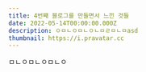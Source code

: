 ```yaml
---
title: 4번째 블로그를 만들면서 느낀 것들
date: 2022-05-14T00:00:00.000Z
description: ㅇㅁㄴㅇㅁㄴㅇㄴㅁㄹㅁㄴㅁasd
thumbnail: https://i.pravatar.cc
---
```


ㅁㄴㅇㅁㄴㅇㅁㄴㅇ
